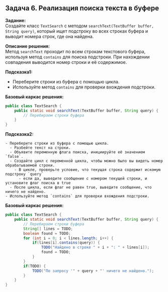 
## Задача 6. Реализация поиска текста в буфере

**Задание:**  
Создайте класс `TextSearch` с методом `searchText(TextBuffer buffer, String query)`, который ищет подстроку во всех строках буфера и выводит номера строк, где она найдена.

**Описание решения:**  
Метод `searchText` проходит по всем строкам текстового буфера, используя метод `contains` для поиска подстроки. При нахождении совпадения выводится номер строки и её содержимое.


**Подсказка1:**
- Переберите строки из буфера с помощью цикла.
- Используйте метод `contains` для проверки вхождения подстроки.

**Базовый каркас решения:**
```java
public class TextSearch {
    public static void searchText(TextBuffer buffer, String query) {
        // Перебираем строки буфера
    }
}
```

**Подсказка2:**
```
- Переберите строки из буфера с помощью цикла.
  - Разбейте текст на строки.
  - Объявите переменную флага поиска, инициируйте её значением `false`.
  - Создайте цикл с переменной цикла, чтобы можно было вы видеть номер обрабатываемой строки.
    - В цикле, проверьте условие, что текущая строка содержит искомую подстроку `query`
      - если да, выведите сообщение с номером текущей строки, и установите флаг поиска в true
  - После цикла, если флаг не равен true, выведите сообщение, что ничего не найдено. 
- Используйте метод `contains` для проверки вхождения подстроки.
```

**Базовый каркас решения:**
```java
public class TextSearch {
    public static void searchText(TextBuffer buffer, String query) {
        // Перебираем строки буфера
        String[] lines = TODO;
        boolean found = TODO;
        for (int i = 0; i < lines.length; i++) {
            if(lines[i].contains(query)) {
                TODO("Найдено в строке " + i + ": " + lines[i]);
                found = TODO;
            }
        }
        if(TODO) {
            TODO("По запросу '" + query + "' ничего не найдено.");
        }
    }
}
```


